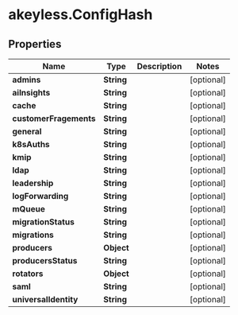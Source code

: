 # akeyless.ConfigHash

## Properties

Name | Type | Description | Notes
------------ | ------------- | ------------- | -------------
**admins** | **String** |  | [optional] 
**aiInsights** | **String** |  | [optional] 
**cache** | **String** |  | [optional] 
**customerFragements** | **String** |  | [optional] 
**general** | **String** |  | [optional] 
**k8sAuths** | **String** |  | [optional] 
**kmip** | **String** |  | [optional] 
**ldap** | **String** |  | [optional] 
**leadership** | **String** |  | [optional] 
**logForwarding** | **String** |  | [optional] 
**mQueue** | **String** |  | [optional] 
**migrationStatus** | **String** |  | [optional] 
**migrations** | **String** |  | [optional] 
**producers** | **Object** |  | [optional] 
**producersStatus** | **String** |  | [optional] 
**rotators** | **Object** |  | [optional] 
**saml** | **String** |  | [optional] 
**universalIdentity** | **String** |  | [optional] 


